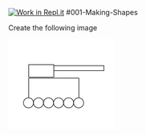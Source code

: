 [![Work in Repl.it](https://classroom.github.com/assets/work-in-replit-14baed9a392b3a25080506f3b7b6d57f295ec2978f6f33ec97e36a161684cbe9.svg)](https://classroom.github.com/online_ide?assignment_repo_id=3114855&assignment_repo_type=AssignmentRepo)
#001-Making-Shapes

Create the following image

<img src="armytank.png">